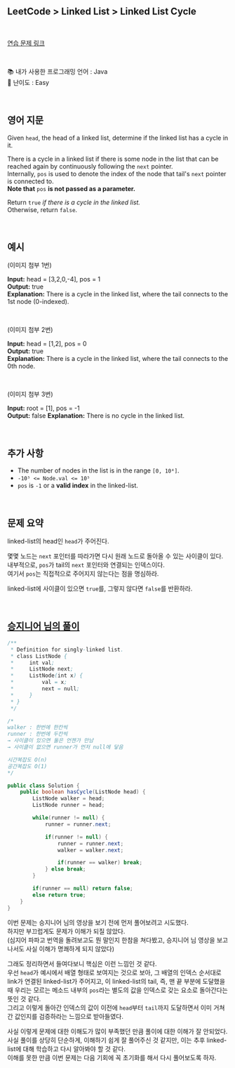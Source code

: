 ## **LeetCode > Linked List > Linked List Cycle**

<br>

[연습 문제 링크](https://leetcode.com/problems/linked-list-cycle/)

<br>

📚 내가 사용한 프로그래밍 언어 : Java  
🎢 난이도 : Easy

<br>

## 영어 지문

Given `head`, the head of a linked list, determine if the linked list has a cycle in it.

There is a cycle in a linked list if there is some node in the list that can be reached again by continuously following the `next` pointer.  
Internally, `pos` is used to denote the index of the node that tail's `next` pointer is connected to.  
**Note that** `pos` **is not passed as a parameter.**

Return `true` _if there is a cycle in the linked list._  
Otherwise, return `false`.

<br>

## 예시

(이미지 첨부 1번)

**Input:** head = [3,2,0,-4], pos = 1  
**Output:** true  
**Explanation:** There is a cycle in the linked list, where the tail connects to the 1st node (0-indexed).

<br>

(이미지 첨부 2번)

**Input:** head = [1,2], pos = 0  
**Output:** true  
**Explanation:** There is a cycle in the linked list, where the tail connects to the 0th node.

<br>

(이미지 첨부 3번)

**Input:** root = [1], pos = -1  
**Output:** false
**Explanation:** There is no cycle in the linked list.

<br>

## 추가 사항

- The number of nodes in the list is in the range `[0, 10⁴]`.
- `-10⁵ <= Node.val <= 10⁵`
- `pos` is `-1` or a **valid index** in the linked-list.

<br>

## 문제 요약

linked-list의 head인 `head`가 주어진다.

몇몇 노드는 `next` 포인터를 따라가면 다시 원래 노드로 돌아올 수 있는 사이클이 있다.  
내부적으로, `pos`가 tail의 `next` 포인터와 연결되는 인덱스이다.  
여기서 `pos`는 직접적으로 주어지지 않는다는 점을 명심하라.

linked-list에 사이클이 있으면 `true`를, 그렇지 않다면 `false`를 반환하라.

<br>

## [승지니어 님의 풀이](https://youtu.be/3dR3UtADdBQ)

```java
/**
 * Definition for singly-linked list.
 * class ListNode {
 *     int val;
 *     ListNode next;
 *     ListNode(int x) {
 *         val = x;
 *         next = null;
 *     }
 * }
 */

/*
walker : 한번에 한칸씩
runner : 한번에 두칸씩
→ 사이클이 있으면 둘은 언젠가 만남
→ 사이클이 없으면 runner가 먼저 null에 닿음

시간복잡도 O(n)
공간복잡도 O(1)
*/

public class Solution {
    public boolean hasCycle(ListNode head) {
        ListNode walker = head;
        ListNode runner = head;

        while(runner != null) {
            runner = runner.next;

            if(runner != null) {
                runner = runner.next;
                walker = walker.next;

                if(runner == walker) break;
            } else break;
        }

        if(runner == null) return false;
        else return true;
    }
}
```

이번 문제는 승지니어 님의 영상을 보기 전에 먼저 풀어보려고 시도했다.  
하지만 부끄럽게도 문제가 이해가 되질 않았다.  
(심지어 파파고 번역을 돌려보고도 뭔 말인지 한참을 쳐다봤고, 승지니어 님 영상을 보고나서도 사실 이해가 명쾌하게 되지 않았다)

그래도 정리하면서 들여다보니 핵심은 이런 느낌인 것 같다.  
우선 `head`가 예시에서 배열 형태로 보여지는 것으로 보아, 그 배열의 인덱스 순서대로 link가 연결된 linked-list가 주어지고, 이 linked-list의 tail, 즉, 맨 끝 부분에 도달했을 때 우리는 모르는 메소드 내부의 `pos`라는 별도의 값을 인덱스로 갖는 요소로 돌아간다는 뜻인 것 같다.  
그리고 이렇게 돌아간 인덱스의 값이 이전에 `head`부터 `tail`까지 도달하면서 이미 거쳐간 값인지를 검증하라는 느낌으로 받아들였다.

사실 이렇게 문제에 대한 이해도가 많이 부족했던 만큼 풀이에 대한 이해가 잘 안되었다.  
사실 풀이를 상당히 단순하게, 이해하기 쉽게 잘 풀어주신 것 같지만, 이는 추후 linked-list에 대해 학습하고 다시 알아봐야 할 것 같다.  
이해를 못한 만큼 이번 문제는 다음 기회에 꼭 초기화를 해서 다시 풀어보도록 하자.
